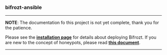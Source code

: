 ### bifrozt-ansible

---

**NOTE**: The documentation fo this project is not yet complete, thank you for the patience.

Please see the [**installation page**](https://github.com/Bifrozt/bifrozt-ansible/wiki) for details about deploying Bifrozt.
If you are new to the concept of honeypots, please read [**this document**](https://github.com/Bifrozt/bifrozt-ansible/wiki/Risks.).

---
